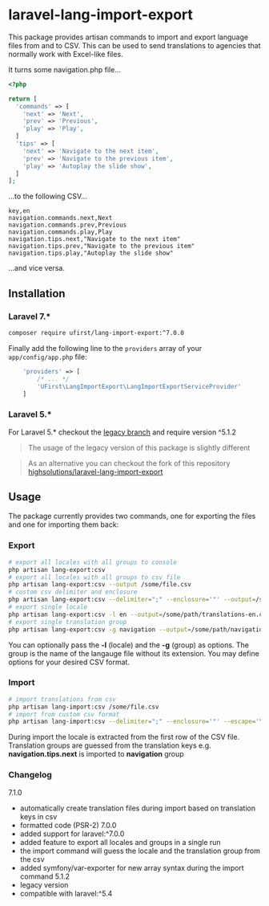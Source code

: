 laravel-lang-import-export
==========================

This package provides artisan commands to import and export language files from and to CSV. This can be used to send translations to agencies that normally work with Excel-like files.

It turns some navigation.php file...

```php
<?php

return [
  'commands' => [
    'next' => 'Next',
    'prev' => 'Previous',
    'play' => 'Play',
  ]
  'tips' => [
    'next' => 'Navigate to the next item',
    'prev' => 'Navigate to the previous item',
    'play' => 'Autoplay the slide show',
  ]
];
```
...to the following CSV...

```CSV
key,en
navigation.commands.next,Next
navigation.commands.prev,Previous
navigation.commands.play,Play
navigation.tips.next,"Navigate to the next item"
navigation.tips.prev,"Navigate to the previous item"
navigation.tips.play,"Autoplay the slide show"

```
...and vice versa.

Installation
------------

### Laravel 7.*

```bash
composer require ufirst/lang-import-export:^7.0.0
```

Finally add the following line to the `providers` array of your `app/config/app.php` file:

```php
    'providers' => [
        /* ... */
        'UFirst\LangImportExport\LangImportExportServiceProvider'
    ]
```

### Laravel 5.*

For Laravel 5.* checkout the [legacy branch](https://github.com/ufirstgroup/laravel-lang-import-export/tree/legacy) and require version ^5.1.2

> The usage of the legacy version of this package is slightly different


> As an alternative you can checkout the fork of this repository [highsolutions/laravel-lang-import-export](https://github.com/highsolutions/laravel-lang-import-export)


Usage
-----

The package currently provides two commands, one for exporting the files and one for importing them back:

### Export

```bash
# export all locales with all groups to console
php artisan lang-export:csv
# export all locales with all groups to csv file
php artisan lang-export:csv --output /some/file.csv
# custom csv delimiter and enclosure
php artisan lang-export:csv --delimiter=";" --enclosure='"' --output=/some/file.csv
# export single locale
php artisan lang-export:csv -l en --output=/some/path/translations-en.csv
# export single translation group
php artisan lang-export:csv -g navigation --output=/some/path/navigation-all-langs.csv
```

You can optionally pass the __-l__  (locale) and the __-g__  (group) as options. The group is the name of the langauge file without its extension. You may define options for your desired CSV format.

### Import


```bash
# import translations from csv
php artisan lang-import:csv /some/file.csv
# import from custom csv format
php artisan lang-import:csv --delimiter=";" --enclosure='"' --escape='\\' /some/file.csv
```

During import the locale is extracted from the first row of the CSV file. Translation groups are guessed from the translation keys e.g. __navigation.tips.next__ is imported to __navigation__ group


### Changelog

7.1.0
- automatically create translation files during import based on translation keys in csv
- formatted code (PSR-2)
7.0.0
- added support for laravel:^7.0.0
- added feature to export all locales and groups in a single run
- the import command will guess the locale and the translation group from the csv
- added symfony/var-exporter for new array syntax during the import command
5.1.2
- legacy version
- compatible with laravel:^5.4
